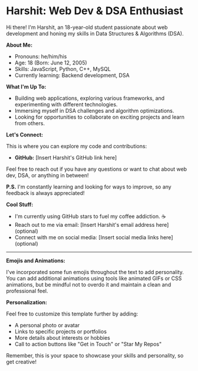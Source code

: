 # Harshit: Web Dev & DSA Enthusiast 

Hi there!  I'm Harshit, an 18-year-old student passionate about web development and honing my skills in Data Structures & Algorithms (DSA). 

**About Me:**

* Pronouns: he/him/his
* Age: 18 (Born: June 12, 2005)
* Skills: JavaScript, Python, C++, MySQL 
* Currently learning: Backend development, DSA 

**What I'm Up To:**

* Building web applications, exploring various frameworks, and experimenting with different technologies. 
* Immersing myself in DSA challenges and algorithm optimizations. 
* Looking for opportunities to collaborate on exciting projects and learn from others. 

**Let's Connect:**

This is where you can explore my code and contributions:

* **GitHub:** [Insert Harshit's GitHub link here]

Feel free to reach out if you have any questions or want to chat about web dev, DSA, or anything in between! 

**P.S.** I'm constantly learning and looking for ways to improve, so any feedback is always appreciated! 

**Cool Stuff:**

*  I'm currently using GitHub stars to fuel my coffee addiction. ☕️
*   Reach out to me via email: [Insert Harshit's email address here] (optional)
*  Connect with me on social media: [Insert social media links here] (optional)

---

**Emojis and Animations:**

I've incorporated some fun emojis throughout the text to add personality. You can add additional animations using tools like animated GIFs or CSS animations, but be mindful not to overdo it and maintain a clean and professional feel.

**Personalization:**

Feel free to customize this template further by adding:

* A personal photo or avatar
* Links to specific projects or portfolios
* More details about interests or hobbies
* Call to action buttons like "Get in Touch" or "Star My Repos"

Remember, this is your space to showcase your skills and personality, so get creative!
